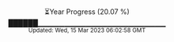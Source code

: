 <p align="center">
⏳Year Progress (20.07 %) <br>
██████▁▁▁▁▁▁▁▁▁▁▁▁▁▁▁▁▁▁▁▁▁▁▁▁ <br>
<sub>Updated: Wed, 15 Mar 2023 06:02:58 GMT</sub>
</p>

